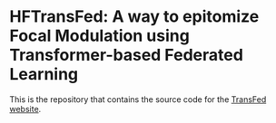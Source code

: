 # HFTransFed: A way to epitomize Focal Modulation using Transformer-based Federated Learning

This is the repository that contains the source code for the [TransFed website](https://tisharepo.github.io/Webpage/).

